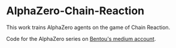 # AlphaZero-Chain-Reaction

This work trains AlphaZero agents on the game of Chain Reaction.

Code for the AlphaZero series on [Bentou's medium account](https://medium.com/@bentou.pub).
